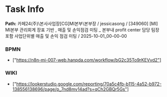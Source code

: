 # Task Info

**Path:** 카페24(주)\본사사업장\[CG]MI본부\본부장 / jessicasong / [349060] [MI] MI본부 관리회계 장표 기반 , 매출 및 손익점검 미팅 _ 본부내 profit center 담당 팀장 포함 사업단위별 매출 및 손익 점검 미팅 / 2025-10-01_00-00-00

### BPMN
- ["https://n8n-mi-007-web.hanpda.com/workflow/bG2c35To9rKEVvd2"]

### WIKI
- ["https://lookerstudio.google.com/reporting/70a5c4fb-b115-4a52-b972-138556138696/page/p_7nd8mv14ad?s=qCh2GBQr5Gs"]

